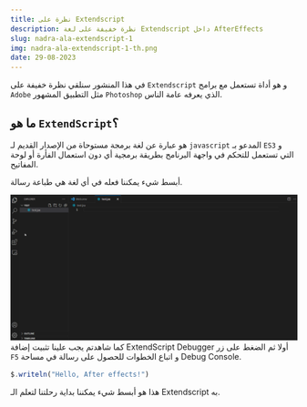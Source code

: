 ```yaml
---
title: نظرة على Extendscript
description: نظرة خفيفة على لغة Extendscript داخل AfterEffects
slug: nadra-ala-extendscript-1
img: nadra-ala-extendscript-1-th.png
date: 29-08-2023
---
```

في هذا المنشور سنلقي نظرة خفيفة على `Extendscript` و هو أداة تستعمل مع برامج `Adobe` مثل التطبيق المشهور `Photoshop` الذي يعرفه عامة الناس. 
## ما هو `ExtendScript`؟
هو عبارة عن لغة برمجة مستوحاة من الإصدار القديم لـ `javascript` المدعو بـ `ES3` و التي تستعمل للتحكم في واجهة البرنامج بطريقة برمجية أي دون استعمال الفأرة أو لوحة المفاتيح.

أبسط شيء يمكننا فعله في أي لغة هي طباعة رسالة.

![install-extendscript-and-run](install-extendscript-and-run.gif)
كما شاهدتم يجب علينا تثبيت إضافة ExtendScript Debugger أولا ثم الضغط على زر `F5` و اتباع الخطوات للحصول على رسالة في مساحة Debug Console.
```jsx
$.writeln("Hello, After effects!")
```

هذا هو أبسط شيء يمكننا بداية رحلتنا لتعلم الـ Extendscript به.
